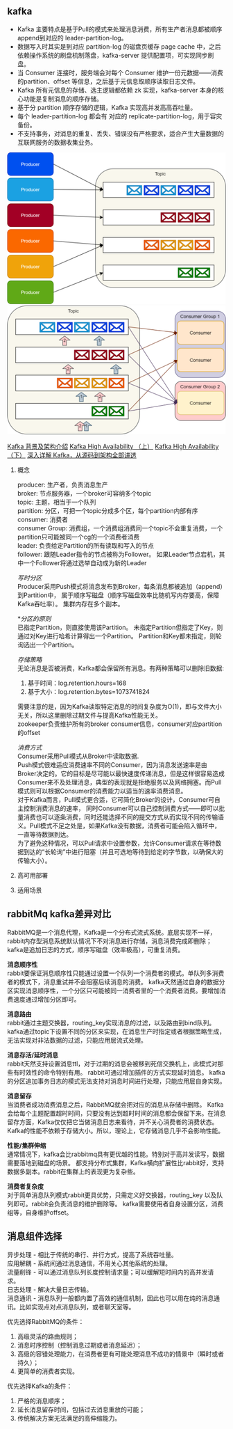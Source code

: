 ## kafka

- Kafka 主要特点是基于Pull的模式来处理消息消费，所有生产者消息都被顺序append到对应的 leader-partition-log。
- 数据写入时其实是到对应 partition-log 的磁盘页缓存 page cache 中，之后依赖操作系统的刷盘机制落盘，kafka-server 提供配置项，可实现同步刷盘。
- 当 Consumer 连接时，服务端会对每个 Consumer 维护一份元数据——消费的partition、offset 等信息，之后基于元信息取顺序读取日志文件。
- Kafka 所有元信息的存储、选主逻辑都依赖 zk 实现，kafka-server 本身的核心功能是复制消息的顺序存储。
- 基于分 partition 顺序存储的逻辑，Kafka 实现高并发高高吞吐量。
- 每个 leader-partition-log 都会有 对应的 replicate-partition-log，用于容灾备份。
- 不支持事务，对消息的重复、丢失、错误没有严格要求，适合产生大量数据的互联网服务的数据收集业务。
   
![生产者](./images/kafka生产者.jpg)
![消费者](./images/kafka消费者.jpg)

[Kafka 背景及架构介绍](https://www.infoq.cn/article/kafka-analysis-part-1)
[Kafka High Availability （上）](https://www.infoq.cn/article/kafka-analysis-part-2)
[Kafka High Availability （下）](https://www.infoq.cn/article/kafka-analysis-part-3)
[深入详解 Kafka，从源码到架构全部讲透 ](https://www.sohu.com/a/476603641_121124378)
   
1. 概念
   
   producer: 生产者，负责消息生产   
   broker: 节点服务器，一个broker可容纳多个topic  
   topic: 主题，相当于一个队列  
   partition: 分区，可把一个topic分成多个区，每个partition内部有序  
   consumer: 消费者  
   consumer Group: 消费组，一个消费组消费同一个topic不会重复消费，一个partition只可能被同一个cg的一个消费者消费  
   leader: 负责给定Partition的所有读取和写入的节点  
   follower: 跟随Leader指令的节点被称为Follower。 如果Leader节点宕机，其中一个Follower将通过选举自动成为新的Leader  
   
   *写时分区*  
   Producer采用Push模式将消息发布到Broker，每条消息都被追加（append）到Partition中，
   属于顺序写磁盘（顺序写磁盘效率比随机写内存要高，保障Kafka吞吐率）。
   集群内存在多个副本。
   
   **分区的原则*  
   已指定Partition，则直接使用该Partition。
   未指定Partition但指定了Key，则通过对Key进行哈希计算得出一个Partition。
   Partition和Key都未指定，则轮询选出一个Partition。
   
   *存储策略*  
   无论消息是否被消费，Kafka都会保留所有消息。有两种策略可以删除旧数据:
   1. 基于时间：log.retention.hours=168
   2. 基于大小：log.retention.bytes=1073741824  

   需要注意的是，因为Kafka读取特定消息的时间复杂度为O(1)，即与文件大小无关，所以这里删除过期文件与提高Kafka性能无关。  
   zookeeper负责维护所有的broker consumer信息，consumer对应partition的offset
   
   *消费方式*  
   Consumer采用Pull模式从Broker中读取数据.  
   Push模式很难适应消费速率不同的Consumer，因为消息发送速率是由Broker决定的。它的目标是尽可能以最快速度传递消息，但是这样很容易造成Consumer来不及处理消息，典型的表现就是拒绝服务以及网络拥塞。而Pull模式则可以根据Consumer的消费能力以适当的速率消费消息。  
   对于Kafka而言，Pull模式更合适，它可简化Broker的设计，Consumer可自主控制消费消息的速率，
   同时Consumer可以自己控制消费方式——即可以批量消费也可以逐条消费，同时还能选择不同的提交方式从而实现不同的传输语义。Pull模式不足之处是，如果Kafka没有数据，消费者可能会陷入循环中，一直等待数据到达。  
   为了避免这种情况，可以Pull请求中设置参数，允许Consumer请求在等待数据到达的“长轮询”中进行阻塞（并且可选地等待到给定的字节数，以确保大的传输大小）。

2. 高可用部署

3. 适用场景


## rabbitMq kafka差异对比

   RabbitMQ是一个消息代理，Kafka是一个分布式流式系统。底层实现不一样，rabbit内存型消息系统默认情况下不对消息进行存储，消息消费完成即删除；
   kafka是追加日志的方式，顺序写磁盘（效率极高），可重复消费。
   
   **消息顺序性**  
   rabbit要保证消息顺序性只能通过设置一个队列一个消费者的模式。单队列多消费者的模式下，消息重试并不会阻塞后续消息的消费。
   kafka天然通过自身的数据分区实现消息顺序性，一个分区只可能被同一消费者里的一个消费者消费。要增加消费速度通过增加分区即可。
   
   **消息路由**  
   rabbit通过主题交换器，routing_key实现消息的过滤，以及路由到bind队列。
   kafka通过topic下设置不同的分区来实现，在消息生产时指定或者根据策略生成，无法实现对非法数据的过滤，只能应用层流式处理。
   
   **消息存活/延时消息**  
   rabbit天然支持设置消息ttl，对于过期的消息会被移到死信交换机上，此模式对那些有时效性的命令特别有用。
   rabbit可通过增加插件的方式实现延时消息。
   kafka的分区追加事务日志的模式无法支持对消息时间进行处理，只能应用层自身实现。
   
   **消息留存**  
   当消费者成功消费消息之后，RabbitMQ就会把对应的消息从存储中删除。
   Kafka会给每个主题配置超时时间，只要没有达到超时时间的消息都会保留下来。在消息留存方面，Kafka仅仅把它当做消息日志来看待，并不关心消费者的消费状态。
   Kafka的性能不依赖于存储大小。所以，理论上，它存储消息几乎不会影响性能。
   
   **性能/集群伸缩**  
   通常情况下，kafka会比rabbitmq具有更优越的性能。特别对于高并发读写，数据需要落地到磁盘的场景。
   都支持分布式集群，Kafka横向扩展性比rabbit好，支持数据多副本。rabbit在集群上的表现更为复杂些。
   
   **消费者复杂度**  
   对于简单消息队列模式rabbit更具优势，只需定义好交换器，routing_key 以及队列即可。rabbit会负责消息的维护删除等。
   kafka需要使用者自身设置分区，消费组等，自身维护offset。
   
## 消息组件选择

   异步处理 - 相比于传统的串行、并行方式，提高了系统吞吐量。  
   应用解耦 - 系统间通过消息通信，不用关心其他系统的处理。  
   流量削锋 - 可以通过消息队列长度控制请求量；可以缓解短时间内的高并发请求。  
   日志处理 - 解决大量日志传输。  
   消息通讯 - 消息队列一般都内置了高效的通信机制，因此也可以用在纯的消息通讯。比如实现点对点消息队列，或者聊天室等。  

   优先选择RabbitMQ的条件：  
   1. 高级灵活的路由规则；
   2. 消息时序控制（控制消息过期或者消息延迟）；
   3. 高级的容错处理能力，在消费者更有可能处理消息不成功的情景中（瞬时或者持久）；
   4. 更简单的消费者实现。
   
   优先选择Kafka的条件：
   1. 严格的消息顺序；
   2. 延长消息留存时间，包括过去消息重放的可能；
   3. 传统解决方案无法满足的高伸缩能力。